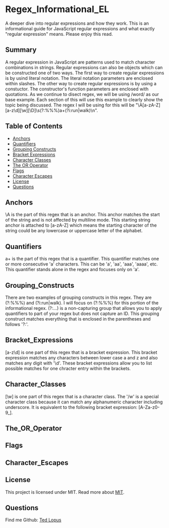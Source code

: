 # Regex_Informational_EL
A deeper dive into regular expressions and how they work. This is an informational guide for JavaScript regular expressions and what exactly "regular expression" means. Please enjoy this read.

## Summary
A regular expression in JavaScript are patterns used to match character combinations in strings. Regular expressions can also be objects which can be constructed one of two ways. The first way to create regular expressions is by usind literal notation. The literal notation parameters are enclosed within slashes. The other way to create regular expressions is by using a constuctor. The constructor's function parameters are enclosed with quotations. As we continue to disect regex, we will be using /word/ as our base example. Each section of this will use this example to clearly show the topic being discussed. The regex I will be using for this will be "\A[a-zA-Z][a-z\d][\w][\D]\s(?:%%%)a+(?i:run|walk)\n".

## Table of Contents
* [Anchors](#Anchors)
* [Quantifiers](#Quantifiers)
* [Grouping Constructs](#Grouping_Constructs)
* [Bracket Expressions](#Bracket_Expressions)
* [Character Classes](#Character_Classes)
* [The OR Operator](#The_OR_Operator)
* [Flags](#Flags)
* [Character Escapes](#Character_Escapes)
* [License](#License)
* [Questions](#Questions) 
  
## Anchors
\A is the part of this regex that is an anchor. This anchor matches the start of the string and is not affected by multiline mode. This starting string anchor is attached to [a-zA-Z] which means the starting character of the string could be any lowercase or uppercase letter of the alphabet.

## Quantifiers
a+ is the part of this regex that is a quantifier. This quantifier matches one or more consecutive 'a' characters. This can be 'a', 'aa', 'aaa', 'aaaa', etc. This quantifier stands alone in the regex and focuses only on 'a'.
## Grouping_Constructs
There are two examples of grouping constructs in this regex. They are (?:%%%) and (?i:run|walk). I will focus on (?:%%%) for this portion of the informational regex. (?:...) is a non-capturing group that allows you to apply quantifiers to part of your regex but does not capture an ID. This grouping construct matches everything that is enclosed in the parentheses and follows '?:'.
## Bracket_Expressions
[a-z\d] is one part of this regex that is a bracket expression. This bracket expression matches any characters between lower case a and z and also matches any digit with '\d'. These bracket expressions allow you to list possible matches for one chracter entry within the brackets.
## Character_Classes
[\w] is one part of this regex that is a character class. The '/w' is a special character class because it can match any alphanumeric character including underscore. It is equivalent to the following bracket expression: [A-Za-z0-9_].
## The_OR_Operator

## Flags

## Character_Escapes

## License
This project is licensed under  MIT.
Read more about [MIT](https://opensource.org/licenses/MIT).

## Questions
Find me Github: 
[Ted Lopus](https://github.com/tedlopus)